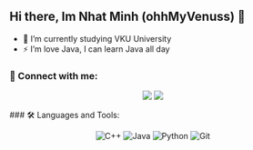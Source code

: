 ## Hi there, Im Nhat Minh (ohhMyVenuss) 👋
- 🔭 I’m currently studying VKU University
- ⚡ I’m love Java, I can learn Java all day
### 🔗 Connect with me:
<p align="center">
  <a href="https://www.facebook.com/nhatminh.huynh.526438"><img src="https://img.shields.io/badge/Facebook-1877F2?style=flat&logo=facebook&logoColor=white&logoWidth=40"/></a>
  <a href="https://github.com/ohhMyVenuss"><img src="https://img.shields.io/badge/GitHub-181717?style=flat&logo=github&logoColor=white&logoWidth=40"/></a>
</p>
### 🛠️ Languages and Tools:
<p align="center">
  <img alt="C++"  src="https://img.shields.io/badge/C++-00599C?style=flat&logo=c%2B%2B&logoColor=white"/>
  <img alt="Java" src="https://img.shields.io/badge/Java-ED8B00?style=flat&logo=java&logoColor=white"/>
  <img alt="Python" src="https://img.shields.io/badge/Python-3776AB?style=flat&logo=python&logoColor=white"/>
  <img alt="Git"    src="https://img.shields.io/badge/Git-F05032?style=flat&logo=git&logoColor=white"/>
</p>

